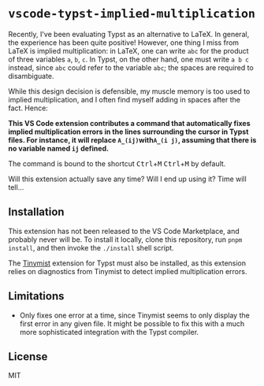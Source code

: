 # `vscode-typst-implied-multiplication`

Recently, I've been evaluating Typst as an alternative to LaTeX. In general, the experience has been quite positive! However, one thing I miss from LaTeX is implied multiplication: in LaTeX, one can write `abc` for the product of three variables `a`, `b`, `c`. In Typst, on the other hand, one must write `a b c` instead, since `abc` could refer to the variable `abc`; the spaces are required to disambiguate.

While this design decision is defensible, my muscle memory is too used to implied multiplication, and I often find myself adding in spaces after the fact. Hence:

**This VS Code extension contributes a command that automatically fixes implied multiplication errors in the lines surrounding the cursor in Typst files. For instance, it will replace `A_(ij)`with`A_(i j)`, assuming that there is no variable named `ij` defined.**

The command is bound to the shortcut <kbd>Ctrl</kbd>+<kbd>M</kbd> <kbd>Ctrl</kbd>+<kbd>M</kbd> by default.

Will this extension actually save any time? Will I end up using it? Time will tell...

## Installation

This extension has not been released to the VS Code Marketplace, and probably never will be. To install it locally, clone this repository, run `pnpm install`, and then invoke the `./install` shell script.

The [Tinymist](https://github.com/Myriad-Dreamin/tinymist) extension for Typst must also be installed, as this extension relies on diagnostics from Tinymist to detect implied multiplication errors.

## Limitations

- Only fixes one error at a time, since Tinymist seems to only display the first error in any given file. It might be possible to fix this with a much more sophisticated integration with the Typst compiler.

## License

MIT
